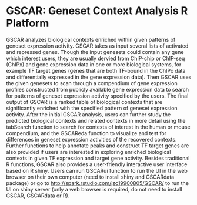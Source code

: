 GSCAR: Geneset Context Analysis R Platform
=====

GSCAR analyzes biological contexts enriched within given patterns of geneset expression activity. GSCAR takes as input several lists of activated and repressed genes. Though the input genesets could contain any gene which interest users, they are usually dervied from ChIP-chip or ChIP-seq (ChIPx) and gene expression data in one or more biological systems, for example TF target genes (genes that are both TF-bound in the ChIPx data and differentially expressed in the gene expression data). Then GSCAR uses the given genesets to scan through a compendium of gene expression profiles constructed from publicly available gene expression data to search for patterns of geneset expression activity specified by the users. The final output of GSCAR is a ranked table of biological contexts that are significantly enriched with the specified pattern of geneset expression activity. After the initial GSCAR analysis, users can further study the predicted biological contexts and related contexts in more detail using the tabSearch function to search for contexts of interest in the human or mouse compendium, and the GSCAReda function to visualize and test for differences in geneset expression activities of the recovered contexts. Further functions to help annotate peaks and construct TF target genes are also provided if users are interested in exploring enriched biological contexts in given TF expression and target gene activity. Besides traditional R functions, GSCAR also provides a user-friendly interactive user interface based on R shiny. Users can run GSCARui function to run the UI in the web browser on their own computer (need to install shiny and GSCARdata package) or go to http://spark.rstudio.com/jzc19900805/GSCAR/ to run the UI on shiny server (only a web browser is required, do not need to install GSCAR, GSCARdata or R).
